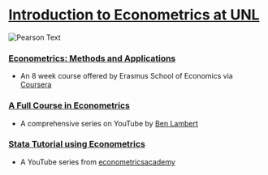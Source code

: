 # [Introduction to Econometrics at UNL](https://bulletin.unl.edu/undergraduate/courses/ECON/417)

![[Pearson Text](http://www.mypearsonstore.com/bookstore/introduction-to-econometrics-update-plus-new-mylab-9780133595420?xid=PSED)](https://www.pearsonhighered.com/assets/bigcovers/0/1/3/3/0133595420.jpg)

### [Econometrics: Methods and Applications](https://www.coursera.org/learn/erasmus-econometrics)
* An 8 week course offered by Erasmus School of Economics via [Coursera](https://www.coursera.org/)

### [A Full Course in Econometrics](https://www.youtube.com/user/SpartacanUsuals/playlists)
* A comprehensive series on YouTube by [Ben Lambert](https://ben-lambert.com/about/)

### [Stata Tutorial using Econometrics](https://www.youtube.com/watch?v=YMt5K68ZvjQ&list=PLRW9kMvtNZOh7Xt1m5Mlhhz2wtr0tCUEE)
* A YouTube series from [econometricsacademy](https://sites.google.com/site/econometricsacademy/econometrics-software/stata)
